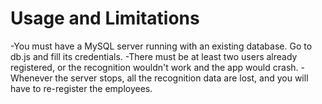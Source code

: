 # Usage and Limitations

-You must have a MySQL server running with an existing database. Go to db.js and fill its credentials.
-There must be at least two users already registered, or the recognition wouldn't work and the app would crash.
-Whenever the server stops, all the recognition data are lost, and you will have to re-register the employees.
